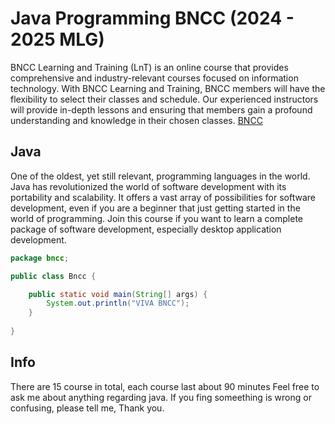 # Java Programming BNCC (2024 - 2025 MLG)
BNCC Learning and Training (LnT) is an online course that provides comprehensive and industry-relevant courses focused on information technology. With BNCC Learning and Training, BNCC members will have the flexibility to select their classes and schedule. Our experienced instructors will provide in-depth lessons and ensuring that members gain a profound understanding and knowledge in their chosen classes.
[BNCC]([https://bncc.net/])

## Java 
One of the oldest, yet still relevant, programming languages in the world. Java has revolutionized the world of software development with its portability and scalability. It offers a vast array of possibilities for software development, even if you are a beginner that just getting started in the world of programming. Join this course if you want to learn a complete package of software development, especially desktop application development.

```java
package bncc;

public class Bncc {

    public static void main(String[] args) {
        System.out.println("VIVA BNCC");
    }
    
}
```

## Info
There are 15 course in total, each course last about 90 minutes
Feel free to ask me about anything regarding java. 
If you fing someething is wrong or confusing, please tell me, Thank you.
